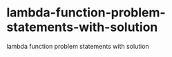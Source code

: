 # lambda-function-problem-statements-with-solution
lambda function problem statements with solution
